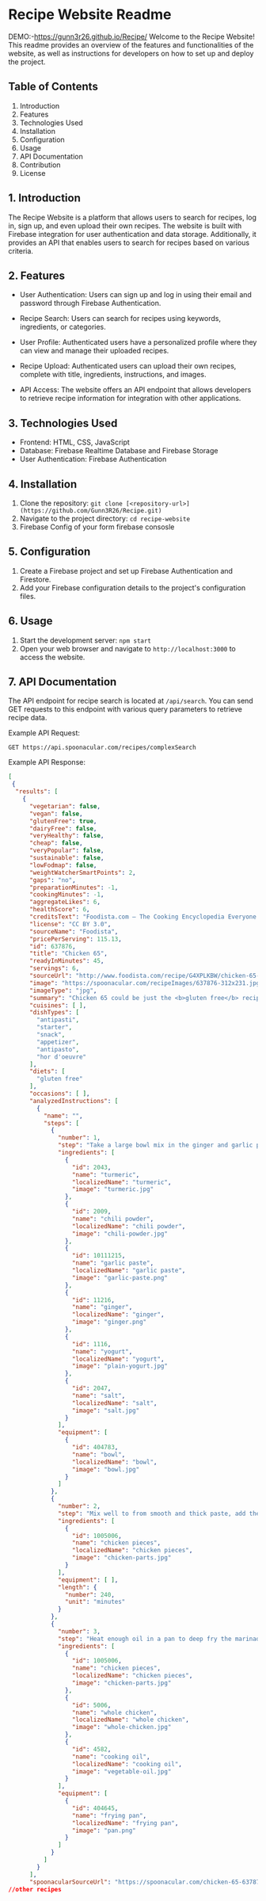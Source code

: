 # Recipe Website Readme
DEMO:-https://gunn3r26.github.io/Recipe/
Welcome to the Recipe Website! This readme provides an overview of the features and functionalities of the website, as well as instructions for developers on how to set up and deploy the project.

## Table of Contents

1. Introduction
2. Features
3. Technologies Used
4. Installation
5. Configuration
6. Usage
7. API Documentation
8. Contribution
9. License

## 1. Introduction

The Recipe Website is a platform that allows users to search for recipes, log in, sign up, and even upload their own recipes. The website is built with Firebase integration for user authentication and data storage. Additionally, it provides an API that enables users to search for recipes based on various criteria.

## 2. Features

- User Authentication: Users can sign up and log in using their email and password through Firebase Authentication.

- Recipe Search: Users can search for recipes using keywords, ingredients, or categories.

- User Profile: Authenticated users have a personalized profile where they can view and manage their uploaded recipes.

- Recipe Upload: Authenticated users can upload their own recipes, complete with title, ingredients, instructions, and images.

- API Access: The website offers an API endpoint that allows developers to retrieve recipe information for integration with other applications.

## 3. Technologies Used

- Frontend: HTML, CSS, JavaScript
- Database: Firebase Realtime Database and Firebase Storage
- User Authentication: Firebase Authentication

## 4. Installation

1. Clone the repository: `git clone [<repository-url>](https://github.com/Gunn3R26/Recipe.git)`
2. Navigate to the project directory: `cd recipe-website`
3. Firebase Config of your form firebase consosle

## 5. Configuration

1. Create a Firebase project and set up Firebase Authentication and Firestore.
2. Add your Firebase configuration details to the project's configuration files.

## 6. Usage

1. Start the development server: `npm start`
2. Open your web browser and navigate to `http://localhost:3000` to access the website.

## 7. API Documentation

The API endpoint for recipe search is located at `/api/search`. You can send GET requests to this endpoint with various query parameters to retrieve recipe data.

Example API Request:
```
GET https://api.spoonacular.com/recipes/complexSearch
```

Example API Response:
```json
[
 {
  "results": [
    {
      "vegetarian": false,
      "vegan": false,
      "glutenFree": true,
      "dairyFree": false,
      "veryHealthy": false,
      "cheap": false,
      "veryPopular": false,
      "sustainable": false,
      "lowFodmap": false,
      "weightWatcherSmartPoints": 2,
      "gaps": "no",
      "preparationMinutes": -1,
      "cookingMinutes": -1,
      "aggregateLikes": 6,
      "healthScore": 6,
      "creditsText": "Foodista.com – The Cooking Encyclopedia Everyone Can Edit",
      "license": "CC BY 3.0",
      "sourceName": "Foodista",
      "pricePerServing": 115.13,
      "id": 637876,
      "title": "Chicken 65",
      "readyInMinutes": 45,
      "servings": 6,
      "sourceUrl": "http://www.foodista.com/recipe/G4XPLKBW/chicken-65-chicken-marinaded-in-traditional-indian-spices-and-deep-fried",
      "image": "https://spoonacular.com/recipeImages/637876-312x231.jpg",
      "imageType": "jpg",
      "summary": "Chicken 65 could be just the <b>gluten free</b> recipe you've been looking for. This hor d'oeuvre has <b>121 calories</b>, <b>19g of protein</b>, and <b>3g of fat</b> per serving. For <b>$1.15 per serving</b>, this recipe <b>covers 11%</b> of your daily requirements of vitamins and minerals. This recipe serves 6. Head to the store and pick up salt, chili powder, yogurt, and a few other things to make it today. 6 people have made this recipe and would make it again. It is brought to you by Foodista. From preparation to the plate, this recipe takes approximately <b>45 minutes</b>. Overall, this recipe earns a <b>not so spectacular spoonacular score of 39%</b>. Similar recipes are <a href=\"https://spoonacular.com/recipes/i-aint-chicken-chicken-crispy-roasted-chicken-breasts-with-orange-and-cardamom-1243251\">I Ain't Chicken Chicken: Crispy Roasted Chicken Breasts with Orange and Cardamom</a>, <a href=\"https://spoonacular.com/recipes/i-aint-chicken-chicken-crispy-roasted-chicken-breasts-with-orange-and-cardamom-1230059\">I Ain't Chicken Chicken: Crispy Roasted Chicken Breasts with Orange and Cardamom</a>, and <a href=\"https://spoonacular.com/recipes/i-aint-chicken-chicken-crispy-roasted-chicken-breasts-with-orange-and-cardamom-1224321\">I Ain't Chicken Chicken: Crispy Roasted Chicken Breasts with Orange and Cardamom</a>.",
      "cuisines": [ ],
      "dishTypes": [
        "antipasti",
        "starter",
        "snack",
        "appetizer",
        "antipasto",
        "hor d'oeuvre"
      ],
      "diets": [
        "gluten free"
      ],
      "occasions": [ ],
      "analyzedInstructions": [
        {
          "name": "",
          "steps": [
            {
              "number": 1,
              "step": "Take a large bowl mix in the ginger and garlic paste, yogurt, red chilly powder, turmeric powder, and salt.",
              "ingredients": [
                {
                  "id": 2043,
                  "name": "turmeric",
                  "localizedName": "turmeric",
                  "image": "turmeric.jpg"
                },
                {
                  "id": 2009,
                  "name": "chili powder",
                  "localizedName": "chili powder",
                  "image": "chili-powder.jpg"
                },
                {
                  "id": 10111215,
                  "name": "garlic paste",
                  "localizedName": "garlic paste",
                  "image": "garlic-paste.png"
                },
                {
                  "id": 11216,
                  "name": "ginger",
                  "localizedName": "ginger",
                  "image": "ginger.png"
                },
                {
                  "id": 1116,
                  "name": "yogurt",
                  "localizedName": "yogurt",
                  "image": "plain-yogurt.jpg"
                },
                {
                  "id": 2047,
                  "name": "salt",
                  "localizedName": "salt",
                  "image": "salt.jpg"
                }
              ],
              "equipment": [
                {
                  "id": 404783,
                  "name": "bowl",
                  "localizedName": "bowl",
                  "image": "bowl.jpg"
                }
              ]
            },
            {
              "number": 2,
              "step": "Mix well to from smooth and thick paste, add the chicken pieces to the masala paste and  marinaded for 4 hours.",
              "ingredients": [
                {
                  "id": 1005006,
                  "name": "chicken pieces",
                  "localizedName": "chicken pieces",
                  "image": "chicken-parts.jpg"
                }
              ],
              "equipment": [ ],
              "length": {
                "number": 240,
                "unit": "minutes"
              }
            },
            {
              "number": 3,
              "step": "Heat enough oil in a pan to deep fry the marinaded chicken pieces. Deep fry the chicken pieces in batches till crisp and golden color.Note: The taste of the Chicken 65 depends mainly on the amount of time it gets marinated in the masala, it is best to marinate the chicken pieces the day before.",
              "ingredients": [
                {
                  "id": 1005006,
                  "name": "chicken pieces",
                  "localizedName": "chicken pieces",
                  "image": "chicken-parts.jpg"
                },
                {
                  "id": 5006,
                  "name": "whole chicken",
                  "localizedName": "whole chicken",
                  "image": "whole-chicken.jpg"
                },
                {
                  "id": 4582,
                  "name": "cooking oil",
                  "localizedName": "cooking oil",
                  "image": "vegetable-oil.jpg"
                }
              ],
              "equipment": [
                {
                  "id": 404645,
                  "name": "frying pan",
                  "localizedName": "frying pan",
                  "image": "pan.png"
                }
              ]
            }
          ]
        }
      ],
      "spoonacularSourceUrl": "https://spoonacular.com/chicken-65-637876"
//other recipes

```




